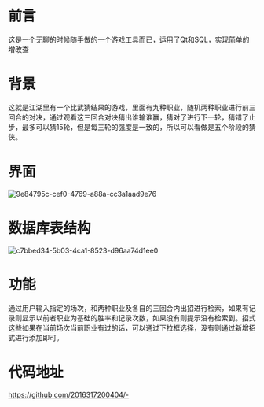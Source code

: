 # 前言
这是一个无聊的时候随手做的一个游戏工具而已，运用了Qt和SQL，实现简单的增改查

# 背景
这就是江湖里有一个比武猜结果的游戏，里面有九种职业，随机两种职业进行前三回合的对决，通过观看这三回合对决猜出谁输谁赢，猜对了进行下一轮，猜错了止步，最多可以猜15轮，但是每三轮的强度是一致的，所以可以看做是五个阶段的猜侠。

# 界面
![9e84795c-cef0-4769-a88a-cc3a1aad9e76](https://github.com/user-attachments/assets/7a75db12-78da-4d93-b9c7-8ae7ede96c6c)

# 数据库表结构
![c7bbed34-5b03-4ca1-8523-d96aa74d1ee0](https://github.com/user-attachments/assets/25e65d11-922f-4468-8f63-66b742a617c5)

# 功能
通过用户输入指定的场次，和两种职业及各自的三回合内出招进行检索，如果有记录则显示以前者职业为基础的胜率和记录次数，如果没有则提示没有检索到。招式这些如果在当前场次当前职业有过的话，可以通过下拉框选择，没有则通过新增招式进行添加即可。

# 代码地址
https://github.com/2016317200404/-